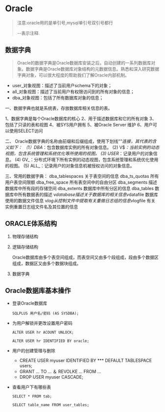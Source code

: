 # Oracle

> 注意:oracle用的是单引号,mysql单引号双引号都行
>
> --表示注释.

## 数据字典

> Oracle的数据字典是Oracle数据库安装之后，自动创建的一系列数据库对象。数据字典是Oracle数据库对象结构的元数据信息。熟悉和深入研究数据字典对象，可以很大程度的帮助我们了解Oracle内部机制。

- user_对象视图：描述了当前用户schema下的对象；
- all_对象视图：描述了当前用户有权限访问到的所有对象的信息；
- dba_对象视图：包括了所有数据库对象的信息；

一、数据字典也就是系统表，存放数据库相关信息的表。

1、数据字典是每个Oracle数据库的核心
2、用于描述数据库和它的所有对象
3、包括了只读的表和视图
4、被SYS用户拥有
5、被Oracle Server 维护
6、用户可以使用SELECT访问

 二、 Oracle数据字典的名称由前缀和后缀组成，使用下划线“_”连接，其代表的含义如下：
（1）DBA_：包含数据库实例的所有对象信息。
  (2) V$_：当前实例的动态视图，包含系统管理和系统优化等所使用的视图。
  (3) USER_：记录用户的对象信息。
  (4) GV_：分布式环境下所有实例的动态视图，包含系统管理和系统优化使用的视图。
  (5) ALL_：记录用户的对象信息机被授权访问的对象信息。

三、常用的数据字典：
dba_tablespaces  关于表空间的信息
dba_ts_quotas   所有用户表空间限额
dba_free_space  所有表空间中的自由分区
dba_segments  描述数据库中所有段的存储空间
dba_extents  数据库中所有分区的信息
dba_tables   数据库中所有数据表的描述
v$database  描述关于数据库的相关信息
v$datafile  数据库使用的数据文件信息
v$log      从控制文件中提取有关重做日志组的信息
v$logfile   有关实例重置日志组文件名及其位置的信息

## ORACLE体系结构

1. 物理存储结构

2. 逻辑存储结构

   Oracle数据库由多个表空间组成，而表空间又由多个段组成，段由多个数据区组成，数据区又由多个数据块组成。

3. 数据字典

## Oracle数据库基本操作

- 登录Oracle数据库

  `SQLPLUS 用户名/密码 (AS SYSDBA);`

- 为用户解锁并更改设置用户密码

  `ALTER USER hr ACOUNT UNLOCK;`

  `ALTER USER hr IDENTIFIED BY oracle;`

- 用户的创建管理与删除

  - CREATE USER myuser IDENTIFIED BY *** DEFAULT TABLESPACE users;
  - GRANT ... TO ... ＆ REVOLKE ... FROM ... 
  - DROP USER myuser CASCADE;
  
- 查看用户下有哪些表
  
  `SELECT * FROM tab;`
  
  `SELECT table_name FROM user_tables;`
  
  